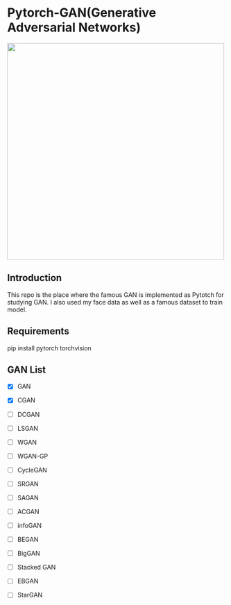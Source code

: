 # Pytorch-GAN(Generative Adversarial Networks)
<p align="left">
    <img src="https://user-images.githubusercontent.com/51018265/75551751-37628400-5a78-11ea-8bba-e67cedb37098.jpg" width="500"\>
</p>

## Introduction
This repo is the place where the famous GAN is implemented as Pytotch for studying GAN. I also used my face data as well as a famous dataset to train model.

## Requirements
pip install pytorch torchvision

## GAN List
- [X] GAN
- [X] CGAN
- [ ] DCGAN
- [ ] LSGAN
- [ ] WGAN
- [ ] WGAN-GP 
- [ ] CycleGAN
- [ ] SRGAN
- [ ] SAGAN
- [ ] ACGAN
- [ ] infoGAN
- [ ] BEGAN
- [ ] BigGAN
- [ ] Stacked GAN
- [ ] EBGAN
- [ ] StarGAN

